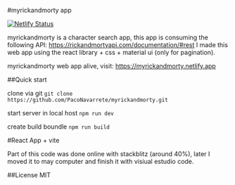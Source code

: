 #myrickandmorty app

[![Netlify Status](https://api.netlify.com/api/v1/badges/705da543-eeb1-45f9-af47-573bf832df6a/deploy-status)](https://app.netlify.com/sites/myrickandmorty/deploys)

myrickandmorty is a character search app, this app is consuming the following API: https://rickandmortyapi.com/documentation/#rest
I made this web app using the react library + css + material ui (only for pagination).

myrickandmorty web app alive, visit: https://myrickandmorty.netlify.app

##Quick start

clone via git
`git clone https://github.com/PacoNavarrete/myrickandmorty.git`

start server in local host
`npm run dev`

create build boundle
`npm run build`



#React App + vite

Part of this code was done online with stackblitz (around 40%), later I moved it  to may computer and  finish it with visiual estudio code.

##License MIT
